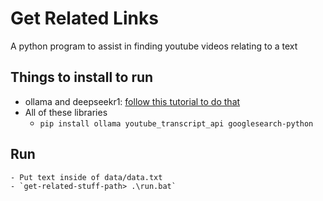 # Get Related Links
A python program to assist in finding youtube videos relating to a text
## Things to install to run
- ollama and deepseekr1: [follow this tutorial to do that](https://www.datacamp.com/tutorial/deepseek-r1-ollama)
- All of these libraries
    - `pip install ollama youtube_transcript_api googlesearch-python`
## Run
    - Put text inside of data/data.txt
    - `get-related-stuff-path> .\run.bat`
